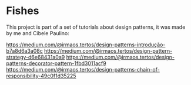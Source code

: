 # Fishes


This project is part of a set of tutorials about design patterns, it was made by me and Cibele Paulino:

https://medium.com/@irmaos.tertos/design-patterns-introdução-b7a8d6a3a08c
https://medium.com/@irmaos.tertos/design-pattern-strategy-d6e68431a0a9
https://medium.com/@irmaos.tertos/design-patterns-decorator-pattern-1fbd3011acf9
https://medium.com/@irmaos.tertos/design-patterns-chain-of-responsibility-49c0f1d35225

